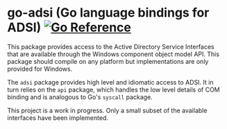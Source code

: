 # go-adsi (Go language bindings for ADSI) [![Go Reference](https://pkg.go.dev/badge/github.com/go-adsi/adsi.svg)](https://pkg.go.dev/github.com/go-adsi/adsi)

This package provides access to the Active Directory Service Interfaces that are
available through the Windows component object model API. This package should
compile on any platform but implementations are only provided for Windows.

The `adsi` package provides high level and idiomatic access to ADSI. It in turn
relies on the `api` package, which handles the low level details of COM binding
and is analogous to Go's `syscall` package.

This project is a work in progress. Only a small subset of the available
interfaces have been implemented.
